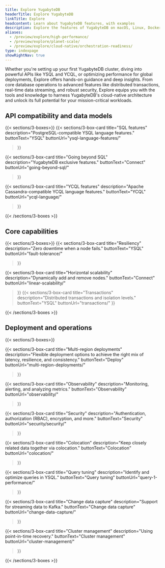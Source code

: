 ```yaml
---
title: Explore YugabyteDB
headerTitle: Explore YugabyteDB
linkTitle: Explore
headcontent: Learn about YugabyteDB features, with examples
description: Explore the features of YugabyteDB on macOS, Linux, Docker, and Kubernetes.
aliases:
  - /preview/explore/high-performance/
  - /preview/explore/planet-scale/
  - /preview/explore/cloud-native/orchestration-readiness/
type: indexpage
showRightNav: true
---
```


Whether you're setting up your first YugabyteDB cluster, diving into powerful APIs like YSQL and YCQL, or optimizing performance for global deployments, Explore offers hands-on guidance and deep insights. From core database operations to advanced features like distributed transactions, real-time data streaming, and robust security, Explore equips you with the tools and knowledge to harness YugabyteDB's cloud-native architecture and unlock its full potential for your mission-critical workloads.

## API compatibility and data models

{{< sections/3-boxes>}}
  {{< sections/3-box-card
    title="SQL features"
    description="PostgreSQL-compatible YSQL language features."
    buttonText="YSQL"
    buttonUrl="ysql-language-features/"
  >}}

  {{< sections/3-box-card
    title="Going beyond SQL"
    description="YugabyteDB exclusive features."
    buttonText="Connect"
    buttonUrl="going-beyond-sql/"
  >}}

  {{< sections/3-box-card
    title="YCQL features"
    description="Apache Cassandra-compatible YCQL language features."
    buttonText="YCQL"
    buttonUrl="ycql-language/"
  >}}

{{< /sections/3-boxes >}}

## Core capabilities

{{< sections/3-boxes>}}
  {{< sections/3-box-card
    title="Resiliency"
    description="Zero downtime when a node fails."
    buttonText="YSQL"
    buttonUrl="fault-tolerance/"
  >}}

  {{< sections/3-box-card
    title="Horizontal scalability"
    description="Dynamically add and remove nodes."
    buttonText="Connect"
    buttonUrl="linear-scalability/"
  >}}
  {{< sections/3-box-card
    title="Transactions"
    description="Distributed transactions and isolation levels."
    buttonText="YSQL"
    buttonUrl="transactions/"
  >}}

{{< /sections/3-boxes >}}

## Deployment and operations

{{< sections/3-boxes>}}

  {{< sections/3-box-card
    title="Multi-region deployments"
    description="Flexible deployment options to achieve the right mix of latency, resilience, and consistency."
    buttonText="Deploy"
    buttonUrl="multi-region-deployments/"
  >}}

  {{< sections/3-box-card
    title="Observability"
    description="Monitoring, alerting, and analyzing metrics."
    buttonText="Observability"
    buttonUrl="observability/"
  >}}

  {{< sections/3-box-card
    title="Security"
    description="Authentication, authorization (RBAC), encryption, and more."
    buttonText="Security"
    buttonUrl="security/security/"
  >}}

  {{< sections/3-box-card
    title="Colocation"
    description="Keep closely related data together via colocation."
    buttonText="Colocation"
    buttonUrl="colocation/"
  >}}

  {{< sections/3-box-card
    title="Query tuning"
    description="Identify and optimize queries in YSQL."
    buttonText="Query tuning"
    buttonUrl="query-1-performance/"
  >}}

  {{< sections/3-box-card
    title="Change data capture"
    description="Support for streaming data to Kafka."
    buttonText="Change data capture"
    buttonUrl="change-data-capture/"
  >}}

  {{< sections/3-box-card
    title="Cluster management"
    description="Using point-in-time recovery."
    buttonText="Cluster management"
    buttonUrl="cluster-management/"
  >}}

{{< /sections/3-boxes >}}




<!--
| Section | Purpose | [Universe&nbsp;setup](#set-up-yugabytedb-universe) |
| :--- | :--- | :--- |
| [SQL features](ysql-language-features/) | Learn about YugabyteDB's compatibility with PostgreSQL, including data types, queries, expressions, operators, extensions, and more. | Single-node<br/>local/cloud |
| [YCQL features](ycql-language/) | Learn about YugabyteDB's Apache Cassandra-compatible YCQL language features. | Single-node<br/>local/cloud |
| [Going beyond SQL](going-beyond-sql/) | Learn about YugabyteDB exclusive features such as follower reads, tablespaces, built-in connection pooling, and more. | Multi-node<br/>local |
| [Resiliency](fault-tolerance/) | Learn how YugabyteDB achieves resiliency when a node fails. | Multi-node<br/>local |
| [Horizontal scalability](linear-scalability/) | See how YugabyteDB handles loads while dynamically adding or removing nodes. | Multi-node<br/>local |
| [Transactions](transactions/) | Understand how distributed transactions and isolation levels work in YugabyteDB. | Single-node<br/>local/cloud |
| [Colocation](colocation/) | YugabyteDB allows for closely related data to reside together via colocation. Learn how to co-locate tables. | Single-node<br/>local/cloud |
| [Multi-region deployments](multi-region-deployments/) | Learn about the different multi-region topologies that you can deploy using YugabyteDB. | Multi-node<br/>local |
| [Query tuning](query-1-performance/) | Learn about the tools available to identify and optimize queries in YSQL. | Single-node<br/>local/cloud |
| [Cluster management](cluster-management/) | Learn how to roll back database changes to a specific point in time using point-in-time recovery. | Single-node<br/>local |
| [Change data capture](change-data-capture/) | Learn about YugabyteDB support for streaming data to Kafka. | N/A |
| [Security](security/security/) | Learn how to secure data in YugabyteDB, using authentication, authorization (RBAC), encryption, and more. | Single-node<br/>local/cloud |
| [Observability](observability/) | Export metrics into Prometheus and create dashboards using Grafana. | Multi-node<br/>local |
-->

